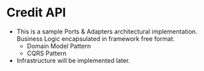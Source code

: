 # Credit API
* This is a sample Ports & Adapters architectural implementation. Business Logic encapsulated in framework free format.
  * Domain Model Pattern
  * CQRS Pattern
* Infrastructure will be implemented later.
